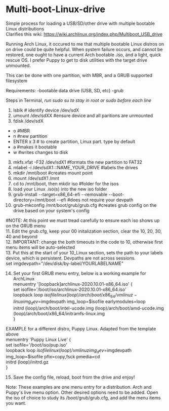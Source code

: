 # Multi-boot-Linux-drive
Simple process for loading a USB/SD/other drive with multiple bootable Linux distributions  
Clarifies this wiki: https://wiki.archlinux.org/index.php/Multiboot_USB_drive

Running Arch Linux, it occured to me that multiple bootable Linux distros on on drive could be quite helpful. When system failure occurs, and cannot be restored, one ought to have a current Arch bootable .iso, and a light, quick rescue OS. I prefer Puppy to get to disk utilities with the target drive unmounted.

This can be done with one partition, with MBR, and a GRUB supported filesystem

Requirements:
-bootable data drive (USB, SD, etc)
-grub

Steps in Terminal, *run sudo su to stay in root or sudo before each line*

1. lsblk # identify device /dev/sdX
2. umount /dev/sdXX #ensure device and all paritions are unmounted 
2. fdisk /dev/sdX
  - o #MBR
  - n #new partition
  - ENTER x 3 # to create partition, Linux part. type by default
  - a #makes it bootable
  - w #writes changes to disk
3. mkfs.vfat -F32 /dev/sdX1 #formats the new partition to FAT32
4. mlabel -i /dev/sdX1 ::NAME_YOUR_DRIVE #labels the drives
5. mkdir /mnt/boot #creates mount point
6. mount /dev/sdX1 /mnt
7. cd to /mnt/boot, then mkdir iso #folder for the isos
8. load your Linux .iso(s) into the new iso folder
9. grub-install --target=x86_64-efi --removable --boot-directory=/mnt/boot --efi #does not require your devpath
10. grub-mkconfig /mnt/boot/grub/grub.cfg #creates grub config on the drive based on your system's config

#NOTE: At this point we must tread carefully to ensure each iso shows up on the GRUB menu  
11. Edit the grub.cfg, keep your 00 initalization section, clear the 10, 20, 30, 40 and beyond  
12. IMPORTANT: change the both timeouts in the code to 10, otherwise first menu items will be auto-selected  
13. Put this at the start of your 10_Linux section, sets the path to your labels device, which is persistent. Devpaths are not across sessions.  
set imgdevpath="/dev/disk/by-label/YOURLABELNAME"

14. Set your first GRUB menu entry, below is a working example for ArchLinux  
menuentry '[loopback]archlinux-2020.10.01-x86_64.iso' {  
	set isofile='/boot/iso/archlinux-2020.10.01-x86_64.iso'  
	loopback loop $isofile  
	linux (loop)/arch/boot/x86_64/vmlinuz-linux img_dev=$imgdevpath img_loop=$isofile earlymodules=loop  
	initrd (loop)/arch/boot/intel-ucode.img (loop)/arch/boot/amd-ucode.img (loop)/arch/boot/x86_64/initramfs-linux.img  
}  

EXAMPLE for a different distro, Puppy Linux. Adapted from the template above  
menuentry 'Puppy Linux Live' {  
        set isofile='/boot/iso/pup.iso'  
        loopback loop $isofile  
        linux (loop)/vmlinuz img_dev=$imgdevpath img_loop=$isofile pfix=copy,fsck pmedia=cd  
        initrd (loop)/initrd.gz  
}  

15. Save the config file, reload, boot from the drive and enjoy!  

Note: These examples are one menu entry for a distribution. Arch and Puppy's live menu option. Other desired options need to be added.
Open the iso of choice to study its /boot/grub/grub.cfg, and add the menu items you want.
